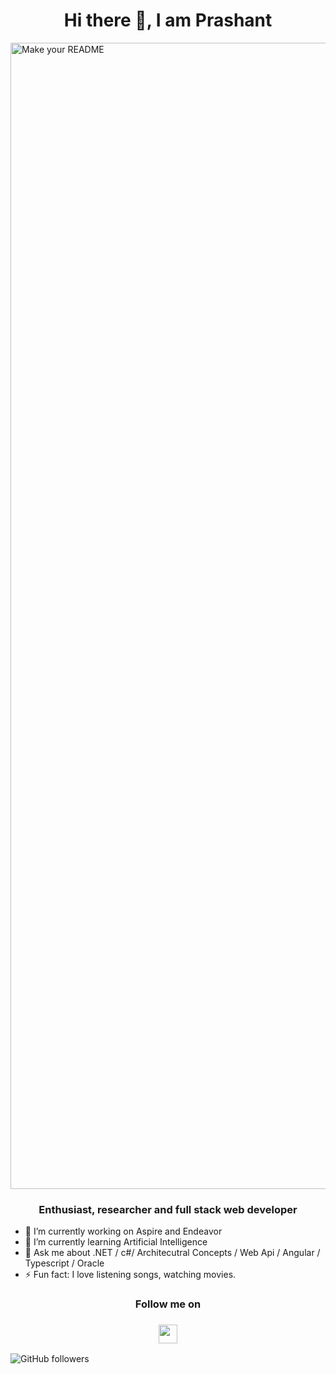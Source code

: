 <h1 align="center"> Hi there 👋, I am Prashant</h1>

<img width="1834" alt="Make your README" src="https://github.com/srivastava-prashant/srivastava-prashant/assets/100225397/8efa5660-1294-4edb-a1f4-c07aa7d8b75b">


<h3 align="center">Enthusiast, researcher and full stack web developer</h3>



- 🔭 I’m currently working on Aspire and Endeavor
- 🌱 I’m currently learning Artificial Intelligence
- 💬 Ask me about .NET / c#/ Architecutral Concepts / Web Api / Angular / Typescript / Oracle
- ⚡ Fun fact: I love listening songs, watching movies.

<h3 align="center">Follow me on </h3> <h3 align="center"><a href="https://www.linkedin.com/in/code-with-prashant-srivastava/"><img src="https://user-images.githubusercontent.com/100225397/225665282-76b0c513-bc7c-4da1-a22a-7e4d56f008ff.svg" height="30px" width="30px" /></a></h3>
 
![GitHub followers](https://img.shields.io/github/followers/srivastava-prashant?style=social)
